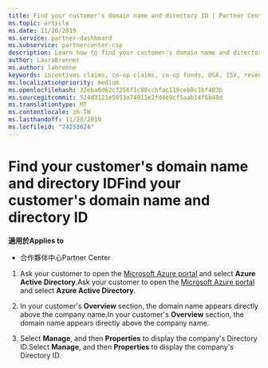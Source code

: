 ```yaml
---
title: Find your customer's domain name and directory ID | Partner Center
ms.topic: article
ms.date: 11/20/2019
ms.service: partner-dashboard
ms.subservice: partnercenter-csp
description: Learn how to find your customer's domain name and directory ID when submitting a claim.
author: LauraBrenner
ms.author: labrenne
keywords: incentives claims, co-op claims, co-op funds, OSA, ISV, revenue association, domain name, directory ID
ms.localizationpriority: medium
ms.openlocfilehash: 32eba0d62c7256f1c88ccbfac110ceb0c1bf403b
ms.sourcegitcommit: 524d3121e5053a74911e2fd4e9cf5aab14f6b48d
ms.translationtype: MT
ms.contentlocale: zh-TW
ms.lasthandoff: 11/20/2019
ms.locfileid: "74253624"
---
```

# <a name="find-your-customers-domain-name-and-directory-id"></a><span data-ttu-id="42eac-104">Find your customer's domain name and directory ID</span><span class="sxs-lookup"><span data-stu-id="42eac-104">Find your customer's domain name and directory ID</span></span>

<span data-ttu-id="42eac-105">**適用於**</span><span class="sxs-lookup"><span data-stu-id="42eac-105">**Applies to**</span></span>

-  <span data-ttu-id="42eac-106">合作夥伴中心</span><span class="sxs-lookup"><span data-stu-id="42eac-106">Partner Center</span></span>

1.  <span data-ttu-id="42eac-107">Ask your customer to open the [Microsoft Azure portal](https://ms.portal.azure.com/#home) and select **Azure Active Directory**.</span><span class="sxs-lookup"><span data-stu-id="42eac-107">Ask your customer to open the [Microsoft Azure portal](https://ms.portal.azure.com/#home) and select **Azure Active Directory**.</span></span> 

2.  <span data-ttu-id="42eac-108">In your customer's **Overview** section, the domain name appears directly above the company name.</span><span class="sxs-lookup"><span data-stu-id="42eac-108">In your customer's **Overview** section, the domain name appears directly above the company name.</span></span>  

3.  <span data-ttu-id="42eac-109">Select **Manage**, and then **Properties** to display the company's Directory ID.</span><span class="sxs-lookup"><span data-stu-id="42eac-109">Select **Manage**, and then **Properties** to display the company's Directory ID.</span></span>
